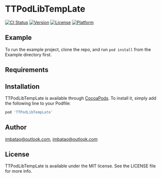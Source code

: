 # TTPodLibTempLate

[![CI Status](https://img.shields.io/travis/imbatao@outlook.com/TTPodLibTempLate.svg?style=flat)](https://travis-ci.org/imbatao@outlook.com/TTPodLibTempLate)
[![Version](https://img.shields.io/cocoapods/v/TTPodLibTempLate.svg?style=flat)](https://cocoapods.org/pods/TTPodLibTempLate)
[![License](https://img.shields.io/cocoapods/l/TTPodLibTempLate.svg?style=flat)](https://cocoapods.org/pods/TTPodLibTempLate)
[![Platform](https://img.shields.io/cocoapods/p/TTPodLibTempLate.svg?style=flat)](https://cocoapods.org/pods/TTPodLibTempLate)

## Example

To run the example project, clone the repo, and run `pod install` from the Example directory first.

## Requirements

## Installation

TTPodLibTempLate is available through [CocoaPods](https://cocoapods.org). To install
it, simply add the following line to your Podfile:

```ruby
pod 'TTPodLibTempLate'
```

## Author

imbatao@outlook.com, imbatao@outlook.com

## License

TTPodLibTempLate is available under the MIT license. See the LICENSE file for more info.
